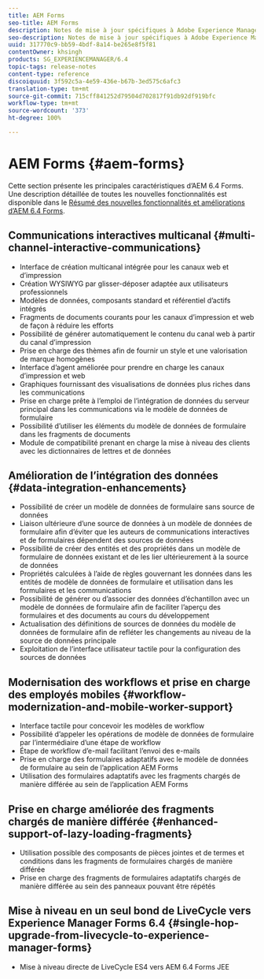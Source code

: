 ```yaml
---
title: AEM Forms
seo-title: AEM Forms
description: Notes de mise à jour spécifiques à Adobe Experience Manager 6.3 Forms.
seo-description: Notes de mise à jour spécifiques à Adobe Experience Manager 6.3 Forms.
uuid: 317770c9-bb59-4bdf-8a14-be265e8f5f81
contentOwner: khsingh
products: SG_EXPERIENCEMANAGER/6.4
topic-tags: release-notes
content-type: reference
discoiquuid: 3f592c5a-4e59-436e-b67b-3ed575c6afc3
translation-type: tm+mt
source-git-commit: 715cff841252d79504d702817f91db92df919bfc
workflow-type: tm+mt
source-wordcount: '373'
ht-degree: 100%

---
```



# AEM Forms {#aem-forms}

Cette section présente les principales caractéristiques d’AEM 6.4 Forms. Une description détaillée de toutes les nouvelles fonctionnalités est disponible dans le [Résumé des nouvelles fonctionnalités et améliorations d’AEM 6.4 Forms](/help/forms/using/whats-new.md).

## Communications interactives multicanal  {#multi-channel-interactive-communications}

* Interface de création multicanal intégrée pour les canaux web et d’impression
* Création WYSIWYG par glisser-déposer adaptée aux utilisateurs professionnels
* Modèles de données, composants standard et référentiel d’actifs intégrés
* Fragments de documents courants pour les canaux d’impression et web de façon à réduire les efforts
* Possibilité de générer automatiquement le contenu du canal web à partir du canal d’impression
* Prise en charge des thèmes afin de fournir un style et une valorisation de marque homogènes
* Interface d’agent améliorée pour prendre en charge les canaux d’impression et web
* Graphiques fournissant des visualisations de données plus riches dans les communications
* Prise en charge prête à l’emploi de l’intégration de données du serveur principal dans les communications via le modèle de données de formulaire
* Possibilité d’utiliser les éléments du modèle de données de formulaire dans les fragments de documents
* Module de compatibilité prenant en charge la mise à niveau des clients avec les dictionnaires de lettres et de données

## Amélioration de l’intégration des données  {#data-integration-enhancements}

* Possibilité de créer un modèle de données de formulaire sans source de données
* Liaison ultérieure d’une source de données à un modèle de données de formulaire afin d’éviter que les auteurs de communications interactives et de formulaires dépendent des sources de données
* Possibilité de créer des entités et des propriétés dans un modèle de formulaire de données existant et de les lier ultérieurement à la source de données
* Propriétés calculées à l’aide de règles gouvernant les données dans les entités de modèle de données de formulaire et utilisation dans les formulaires et les communications
* Possibilité de générer ou d’associer des données d’échantillon avec un modèle de données de formulaire afin de faciliter l’aperçu des formulaires et des documents au cours du développement
* Actualisation des définitions de sources de données du modèle de données de formulaire afin de refléter les changements au niveau de la source de données principale
* Exploitation de l’interface utilisateur tactile pour la configuration des sources de données

## Modernisation des workflows et prise en charge des employés mobiles  {#workflow-modernization-and-mobile-worker-support}

* Interface tactile pour concevoir les modèles de workflow
* Possibilité d’appeler les opérations de modèle de données de formulaire par l’intermédiaire d’une étape de workflow
* Étape de workflow d’e-mail facilitant l’envoi des e-mails
* Prise en charge des formulaires adaptatifs avec le modèle de données de formulaire au sein de l’application AEM Forms
* Utilisation des formulaires adaptatifs avec les fragments chargés de manière différée au sein de l’application AEM Forms

## Prise en charge améliorée des fragments chargés de manière différée  {#enhanced-support-of-lazy-loading-fragments}

* Utilisation possible des composants de pièces jointes et de termes et conditions dans les fragments de formulaires chargés de manière différée
* Prise en charge des fragments de formulaires adaptatifs chargés de manière différée au sein des panneaux pouvant être répétés

## Mise à niveau en un seul bond de LiveCycle vers Experience Manager Forms 6.4  {#single-hop-upgrade-from-livecycle-to-experience-manager-forms}

* Mise à niveau directe de LiveCycle ES4 vers AEM 6.4 Forms JEE
